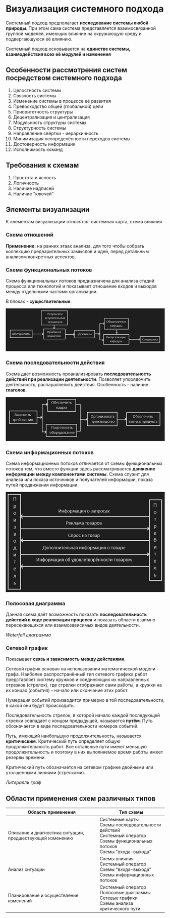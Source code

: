 # Визуализация системного подхода

Системный подход предполагает **исследование системы любой природы**. При этом сама система представляется взаимосвязанной группой моделей, имеющих влияние на окружающую среду и подвергающуюся её влиянию.

Системный подход основывается на **единстве системы, взаимодействия всех её модулей и изменения**

## Особенности рассмотрения систем посредством системного подхода

1. Целостность системы
2. Связность системы
3. Изменение системы в процессе её развития
4. Превосходство общей (глобальной) цели
5. Приоритетность структуры
6. Децентрализация и централизация
7. Модульность структуры системы
8. Структурность системы
9. Направление свёртки - иерархичность
10. Минимизация неопределённости переходов системы
11. Достоверность информации
12. Исполнимость команд

## Требования к схемам

1. Простота и ясность
2. Логичность
3. Наличие надписей
4. Наличие "ключей"


## Элементы визуализации

К элементам визуализации относятся: системная карта, схема влияния

### Схема отношений

**Применение:** на ранних этаах анализа, для того чтобы собрать коллекцию предварительных замыслов и идей, перед детальным анализом конкретных аспектов.

### Схема функциональных потоков

Схема функциональных потоков предназначена для анализа стадий процесса или технологий и показывает отношение входов и выходов между отдельными частями организации.

В блоках - **существительные**.

![Pasted image 20240301143517.png](../../Pasted%20image%2020240301143517.png#)

### Схема последовательности действия

Схема даёт возможность проанализировать **последовательность действий при реализации деятельности**. Позволяет упорядочить деятельность, распараллелить действия. Особенность - наличие **глаголов**.

![Pasted image 20240301144005.png](../../Pasted%20image%2020240301144005.png#)

### Схема информационных потоков

Схема информационных потоков отличается от схемы функциональных потоков тем, что вместо функции здесь рассматривается **движение информации между компонентами системы**. Схема служит для анализа или показа источников и получателей информации, показа путей продвижения информации.

![Pasted image 20240301144541.png](../../Pasted%20image%2020240301144541.png#)

### Полосовая диаграмма

Данная схема даёт возможность показать **последовательность действий в ходе реализации процесса** и показать области взаимно пересекающихся или взаимозависимых видов деятельности.

*Waterfall диаграмма*

### Сетевой график

Показывает **связь и зависимость между действиями**.

Сетевой график основан на использовании математической модели - графа. Наиболее распространённый тип сетевого графика работ представляет систему кружков и соединяющих их направленных отрезков (стрелок), где стрелки отображают сами работы, а кружки на их концах (события) - начало или окончание этих работ.

Нумерация событий производится примерно в той последовательности, в какой они будут происходить.

Последовательность стрелок, в которой начало каждой последующей стрелки совпадает с концом предыдущей, называется **путём**. Путь обозначается в виде последовательности номеров событий.

Путь, имеющий наибольшую продолжительность, называется **критическим**. Критический путь определяет общую продолжительность работ. Все остальные пути имеют меньшую продолжительность и поэтому в них выполняемое время работы имеет резервы времени.

Критический путь обозначается на сетевом графике двойными или утолщенными линиями (стрелками).

*Литералли граф*

## Области применения схем различных типов

| Область применения                                        | Тип схемы                                                                                                                                  |
| --------------------------------------------------------- | ------------------------------------------------------------------------------------------------------------------------------------------ |
| Описание и диагностика ситуации, предшествующей изменению | Системные карты  <br>Схемы последовательности действий  <br>Системный оператор  <br>Схемы функциональных потоков  <br>Схемы "входа-выхода" |
| Анализ ситуации                                           | Схемы влияния  <br>Системный оператор  <br>Схемы "входа-выхода"  <br>Схемы информационных потоков                                          |
| Планирование и осуществление изменений                    | Системный оператор  <br>Полосовые диаграммы  <br>Сетевые графики  <br>Схемы анализа критического пути                                      |
